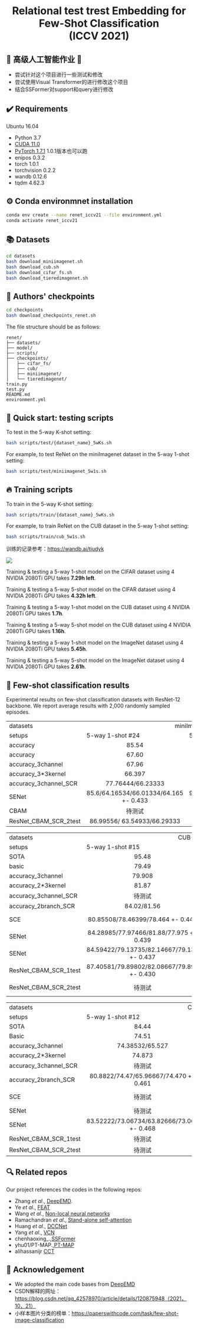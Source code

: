 <div align="center">
  <h1>Relational test trest Embedding for Few-Shot Classification <br> (ICCV 2021)</h1>
</div>

## :scroll: 高级人工智能作业  &#x1F308; 
* 尝试针对这个项目进行一些测试和修改
* 尝试使用Visual Transformer的进行修改这个项目
* 结合SSFormer对support和query进行修改


## :heavy_check_mark: Requirements
Ubuntu 16.04
* Python 3.7
* [CUDA 11.0](https://developer.nvidia.com/cuda-toolkit)
* [PyTorch 1.7.1](https://pytorch.org) 1.0.1版本也可以跑
* enipos 0.3.2 
* torch 1.0.1
* torchvision 0.2.2
* wandb 0.12.6
* tqdm 4.62.3

## :gear: Conda environmnet installation
```bash
conda env create --name renet_iccv21 --file environment.yml
conda activate renet_iccv21
```

## :books: Datasets
```bash
cd datasets
bash download_miniimagenet.sh
bash download_cub.sh
bash download_cifar_fs.sh
bash download_tieredimagenet.sh
```

## :deciduous_tree: Authors' checkpoints

```bash
cd checkpoints
bash download_checkpoints_renet.sh
```
The file structure should be as follows:


    
    renet/
    ├── datasets/
    ├── model/
    ├── scripts/
    ├── checkpoints/
    │   ├── cifar_fs/
    │   ├── cub/
    │   ├── miniimagenet/
    │   └── tieredimagenet/
    train.py
    test.py
    README.md
    environment.yml
    
    
    
   
## :pushpin: Quick start: testing scripts
To test in the 5-way K-shot setting:
```bash
bash scripts/test/{dataset_name}_5wKs.sh
```
For example, to test ReNet on the miniImagenet dataset in the 5-way 1-shot setting:
```bash
bash scripts/test/miniimagenet_5w1s.sh
```

## :fire: Training scripts
To train in the 5-way K-shot setting:
```bash
bash scripts/train/{dataset_name}_5wKs.sh
```
For example, to train ReNet on the CUB dataset in the 5-way 1-shot setting:
```bash
bash scripts/train/cub_5w1s.sh
```
训练的记录参考：https://wandb.ai/tjudyk

![](https://github.com/TJUdyk/renet/blob/main/%E8%AE%AD%E7%BB%83%E8%AE%B0%E5%BD%95.png)

Training & testing a 5-way 1-shot model on the CIFAR dataset using 4 NVIDIA 2080Ti GPU takes **7.29h left**.

Training & testing a 5-way 5-shot model on the CIFAR dataset using 4 NVIDIA 2080Ti GPU takes **4.32h left**.

Training & testing a 5-way 1-shot model on the CUB dataset using 4 NVIDIA 2080Ti GPU takes **1.7h**.

Training & testing a 5-way 5-shot model on the CUB dataset using 4 NVIDIA 2080Ti GPU takes **1.16h**.

Training & testing a 5-way 1-shot model on the ImageNet dataset using 4 NVIDIA 2080Ti GPU takes **5.45h**.

Training & testing a 5-way 5-shot model on the ImageNet dataset using 4 NVIDIA 2080Ti GPU takes **2.61h**.

## :art: Few-shot classification results
Experimental results on few-shot classification datasets with ResNet-12 backbone. We report average results with 2,000 randomly sampled episodes.


<table>
  <tr>
    <td>datasets</td>
    <td colspan="2" align="center">miniImageNet</td>
  </tr>
  <tr>
    <td>setups</td>
    <td>5-way 1-shot #24</td>
    <td>5-way 5-shot #19</td>
  </tr>
   <tr>
    <td>accuracy</td>
    <td align="center">85.54</td>
    <td align="center">85.54</td>
  </tr>
  <tr>
    <td>accuracy</td>
    <td align="center">67.60</td>
    <td align="center">90.42666/81.554</td>
  </tr>
  <tr>
    <td>accuracy_3channel</td>
    <td align="center">67.96</td>
    <td align="center">82.13</td>
  </tr>
  <tr>
    <td>accuracy_3*3kernel</td>
    <td align="center">66.397</td>
    <td align="center">82.533</td>
  </tr>
  <tr>
    <td>accuracy_3channel_SCR</td>
    <td align="center">77.76444/66.23333</td>
    <td align="center">89.46223/81.43334</td>
  </tr>
  <tr>
    <td>SENet</td>
    <td align="center">85.6/64.16534/66.01334/64.165 +- 0.433</td>
    <td align="center">93.20445/79.84868/81.36001/79.849 +- 0.322</td>
  </tr>
   <tr>
    <td>CBAM</td>
    <td align="center">待测试</td>
    <td align="center">待测试</td>
  </tr>
    <tr>
    <td>ResNet_CBAM_SCR_2test</td>
    <td align="center">86.99556/ 63.54933/66.29333</td>
    <td align="center">66.293333</td>
  </tr>
</table>


<table>
  <tr>
    <td>datasets</td>
    <td colspan="2" align="center">CUB-200-2011</td>
  </tr>
  <tr>
    <td>setups</td>
    <td>5-way 1-shot #15</td>
    <td>5-way 5-shot #14</td>
  </tr>
    <tr>
    <td>SOTA</td>
    <td align="center">95.48</td>
    <td align="center">96.43</td>
  </tr>
  <tr>
    <td>basic</td>
    <td align="center">79.49</td>
    <td align="center">91.11</td>
  </tr>
  <tr>
    <td>accuracy_3channel</td>
    <td align="center">79.908</td>
    <td align="center">91.9</td>
  </tr>
  <tr>
    <td>accuracy_2*3kernel</td>
    <td align="center">81.87</td>
    <td align="center">91.037</td>
  </tr>
  <tr>
    <td>accuracy_3channel_SCR</td>
    <td align="center">待测试</td>
    <td align="center">91.66</td>
  </tr>
  <tr>
    <td>accuracy_2branch_SCR</td>
    <td align="center">84.02/81.56</td>
    <td align="center">92.17</td>
  </tr>
  <tr>
    <td>SCE</td>
    <td align="center">80.85508/78.46399/78.464 +- 0.446</td>
    <td align="center">92.04346/89.636/91.10667/ 89.636 +- 0.268</td>
  </tr>
 <tr>
    <td>SENet</td>
    <td align="center">84.28985/77.97466/81.88/77.975 +- 0.439</td>
    <td align="center">93.94204/ 90.32533/91.09332/90.325 +- 0.256</td>
  </tr>
  <tr>
    <td>SENet</td>
    <td align="center">84.59422/79.13735/82.14667/79.137 +- 0.437</td>
    <td align="center">93.94204/ 90.32533/91.09332/90.325 +- 0.256</td>
  </tr>
  <tr>
    <td>ResNet_CBAM_SCR_1test</td>
    <td align="center">87.40581/79.89802/82.08667/79.898 +- 0.430</td>
    <td align="center">94.18842/90.61333/92.19333/90.613 +- 0.254</td>
  </tr>
  <tr>
    <td>ResNet_CBAM_SCR_2test</td>
    <td align="center">待测试</td>
    <td align="center">94.02898/91.51933/92.97333/91.519 +- 0.243</td>
  </tr>
</table>



<table>
  <tr>
    <td>datasets</td>
    <td colspan="2" align="center">CIFAR-FS</td>
  </tr>
  <tr>
    <td>setups</td>
    <td>5-way 1-shot #12</td>
    <td>5-way 5-shot #7</td>
  </tr>
    <tr>
    <td>SOTA</td>
    <td align="center">84.44</td>
    <td align="center">91.86</td>
  </tr>
  <tr>
    <td>Basic</td>
    <td align="center">74.51</td>
    <td align="center">86.60</td>
  </tr>
  <tr>
    <td>accuracy_3channel</td>
    <td align="center">74.38532/65.527</td>
    <td align="center">87.397</td>
  </tr>
  <tr>
    <td>accuracy_2*3kernel</td>
    <td align="center">74.873</td>
    <td align="center">87.056</td>
  </tr>
  <tr>
    <td>accuracy_3channel_SCR</td>
    <td align="center">待测试</td>
    <td align="center">待测试</td>
  </tr>
  <tr>
    <td>accuracy_2branch_SCR</td>
    <td align="center">80.8822/74.47/65.96667/74.470 +- 0.461</td>
    <td align="center">90.31111/86.38734/79.95335/86.387 +- 0.333</td>
  </tr>
  <tr>
    <td>SCE</td>
    <td align="center">待测试</td>
    <td align="center"> 92.12667/85.11066/78.24/85.111 +- 0.346</td>
  </tr>
 <tr>
    <td>SENet</td>
    <td align="center">待测试</td>
    <td align="center">待测试</td>
  </tr>
  <tr>
    <td>SENet</td>
    <td align="center">83.52222/73.06734/63.82666/73.067 +- 0.468</td>
    <td align="center">92.55112/85.64867/78.88/85.649 +- 0.339</td>
  </tr>
  <tr>
    <td>ResNet_CBAM_SCR_1test</td>
    <td align="center">待测试</td>
    <td align="center">待测试</td>
  </tr>
  <tr>
    <td>ResNet_CBAM_SCR_2test</td>
    <td align="center">待测试</td>
    <td align="center">待测试</td>
  </tr>
</table>



## :mag: Related repos
Our project references the codes in the following repos:

* Zhang _et al_., [DeepEMD](https://github.com/icoz69/DeepEMD).
* Ye _et al_., [FEAT](https://github.com/Sha-Lab/FEAT)
* Wang _et al_., [Non-local neural networks](https://github.com/AlexHex7/Non-local_pytorch)
* Ramachandran _et al_., [Stand-alone self-attention](https://github.com/leaderj1001/Stand-Alone-Self-Attention)
* Huang _et al_., [DCCNet](https://github.com/ShuaiyiHuang/DCCNet)
* Yang _et al_., [VCN](https://github.com/gengshan-y/VCN)
* chenhaoxing_.,[SSFormer](https://github.com/chenhaoxing/SSFormers)
* yhu01/PT-MAP.,[PT-MAP](https://github.com/TJUdyk/PT-MAP)
* alihassanijr [CCT](https://github.com/SHI-Labs/Compact-Transformers)

## :love_letter: Acknowledgement
* We adopted the main code bases from [DeepEMD](https://github.com/icoz69/DeepEMD)
* CSDN解释的网址：https://blog.csdn.net/qq_42578970/article/details/120875948（2021，10，21）
* 小样本图片分类的榜单：https://paperswithcode.com/task/few-shot-image-classification
